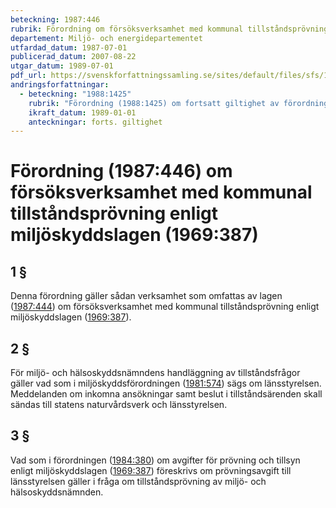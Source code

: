 ```yaml
---
beteckning: 1987:446
rubrik: Förordning om försöksverksamhet med kommunal tillståndsprövning enligt miljöskyddslagen
departement: Miljö- och energidepartementet
utfardad_datum: 1987-07-01
publicerad_datum: 2007-08-22
utgar_datum: 1989-07-01
pdf_url: https://svenskforfattningssamling.se/sites/default/files/sfs/1987-07/SFS1987-446.pdf
andringsforfattningar:
  - beteckning: "1988:1425"
    rubrik: "Förordning (1988:1425) om fortsatt giltighet av förordningen (1987:446) om försöksverksamhet med kommunal tillståndsprövning enligt miljöskyddslagen (1969:387)"
    ikraft_datum: 1989-01-01
    anteckningar: forts. giltighet
---
```


# Förordning (1987:446) om försöksverksamhet med kommunal tillståndsprövning enligt miljöskyddslagen (1969:387)

## 1 §

Denna förordning gäller sådan verksamhet som omfattas av lagen ([1987:444](https://selex.se/eli/sfs/1987/444)) om försöksverksamhet med kommunal tillståndsprövning enligt miljöskyddslagen ([1969:387](https://selex.se/eli/sfs/1969/387)).

## 2 §

För miljö- och hälsoskyddsnämndens handläggning av tillståndsfrågor gäller vad som i miljöskyddsförordningen ([1981:574](https://selex.se/eli/sfs/1981/574)) sägs om länsstyrelsen. Meddelanden om inkomna ansökningar samt beslut i tillståndsärenden skall sändas till statens naturvårdsverk och länsstyrelsen.

## 3 §

Vad som i förordningen ([1984:380](https://selex.se/eli/sfs/1984/380)) om avgifter för prövning och tillsyn enligt miljöskyddslagen ([1969:387](https://selex.se/eli/sfs/1969/387)) föreskrivs om prövningsavgift till länsstyrelsen gäller i fråga om tillståndsprövning av miljö- och hälsoskyddsnämnden.